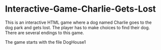 # Interactive-Game-Charlie-Gets-Lost
This is an interactive HTML game where a dog named Charlie goes to the dog park and gets lost. The player has to make choices to find their dog. There are several endings to this game.

The game starts with the file DogHouse1
